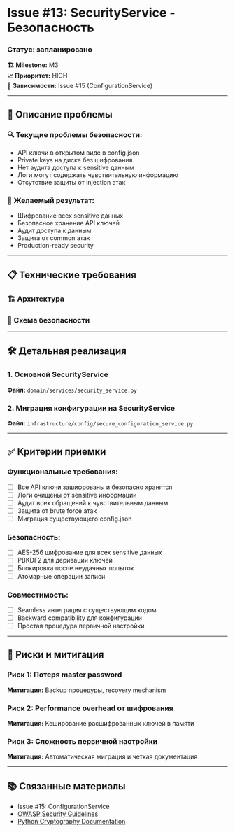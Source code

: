 # Issue #13: SecurityService - Безопасность
### Статус: запланировано

**🏗️ Milestone:** M3  
**📈 Приоритет:** HIGH  
**🔗 Зависимости:** Issue #15 (ConfigurationService)

---

## 📝 Описание проблемы


### 🔍 Текущие проблемы безопасности:
- API ключи в открытом виде в config.json
- Private keys на диске без шифрования
- Нет аудита доступа к sensitive данным
- Логи могут содержать чувствительную информацию
- Отсутствие защиты от injection атак

### 🎯 Желаемый результат:
- Шифрование всех sensitive данных
- Безопасное хранение API ключей
- Аудит доступа к данным
- Защита от common атак
- Production-ready security

---

## 📋 Технические требования

### 🏗️ Архитектура


### 🔐 Схема безопасности


---

## 🛠️ Детальная реализация

### 1. **Основной SecurityService**

**Файл:** `domain/services/security_service.py`


### 2. **Миграция конфигурации на SecurityService**

**Файл:** `infrastructure/config/secure_configuration_service.py`


---

## ✅ Критерии приемки

### Функциональные требования:
- [ ] Все API ключи зашифрованы и безопасно хранятся
- [ ] Логи очищены от sensitive информации
- [ ] Аудит всех обращений к чувствительным данным
- [ ] Защита от brute force атак
- [ ] Миграция существующего config.json

### Безопасность:
- [ ] AES-256 шифрование для всех sensitive данных
- [ ] PBKDF2 для деривации ключей
- [ ] Блокировка после неудачных попыток
- [ ] Атомарные операции записи

### Совместимость:
- [ ] Seamless интеграция с существующим кодом
- [ ] Backward compatibility для конфигурации
- [ ] Простая процедура первичной настройки

---

## 🚧 Риски и митигация

### Риск 1: Потеря master password
**Митигация:** Backup процедуры, recovery mechanism

### Риск 2: Performance overhead от шифрования
**Митигация:** Кеширование расшифрованных ключей в памяти

### Риск 3: Сложность первичной настройки
**Митигация:** Автоматическая миграция и четкая документация

---

## 📚 Связанные материалы

- Issue #15: ConfigurationService  
- [OWASP Security Guidelines](https://owasp.org/www-project-top-ten/)
- [Python Cryptography Documentation](https://cryptography.io/)
